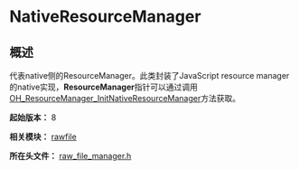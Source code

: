 # NativeResourceManager

## 概述

代表native侧的ResourceManager。此类封装了JavaScript resource manager的native实现，<b>ResourceManager</b>指针可以通过调用[OH_ResourceManager_InitNativeResourceManager](capi-raw-file-manager-h.md#oh_resourcemanager_initnativeresourcemanager)方法获取。

**起始版本：** 8

**相关模块：** [rawfile](capi-rawfile.md)

**所在头文件：** [raw_file_manager.h](capi-raw-file-manager-h.md)

